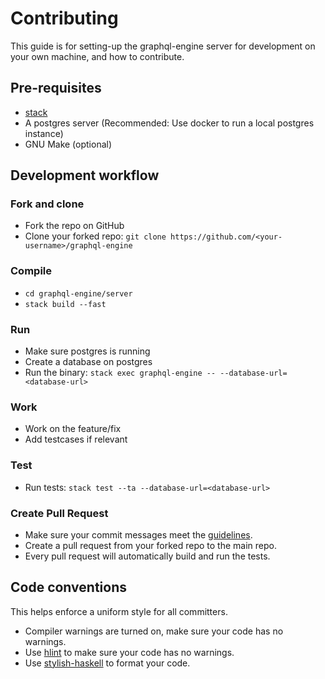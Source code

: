 # Contributing

This guide is for setting-up the graphql-engine server for development on your
own machine, and how to contribute.

## Pre-requisites

- [stack](https://docs.haskellstack.org/en/stable/README/#how-to-install)
- A postgres server (Recommended: Use docker to run a local postgres instance)
- GNU Make (optional)

## Development workflow

### Fork and clone
- Fork the repo on GitHub
- Clone your forked repo: `git clone https://github.com/<your-username>/graphql-engine`

### Compile
- `cd graphql-engine/server`
- `stack build --fast`

### Run
- Make sure postgres is running
- Create a database on postgres
- Run the binary: `stack exec graphql-engine -- --database-url=<database-url>`

### Work
- Work on the feature/fix
- Add testcases if relevant

### Test
- Run tests: `stack test --ta --database-url=<database-url>`

### Create Pull Request
- Make sure your commit messages meet the [guidelines](../CONTRIBUTING.md).
- Create a pull request from your forked repo to the main repo.
- Every pull request will automatically build and run the tests.

## Code conventions

This helps enforce a uniform style for all committers.

- Compiler warnings are turned on, make sure your code has no warnings.
- Use [hlint](https://github.com/ndmitchell/hlint) to make sure your code has no warnings.
- Use [stylish-haskell](https://github.com/jaspervdj/stylish-haskell) to format your code.
